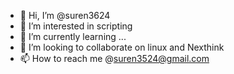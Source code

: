 - 👋 Hi, I’m @suren3624
- 👀 I’m interested in scripting
- 🌱 I’m currently learning ...
- 💞️ I’m looking to collaborate on linux and Nexthink
- 📫 How to reach me @suren3524@gmail.com

<!---
suren3624/suren3624 is a ✨ special ✨ repository because its `README.md` (this file) appears on your GitHub profile.
You can click the Preview link to take a look at your changes.
--->
